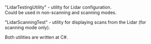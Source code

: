 "LidarTestingUtility" - utility for Lidar configuration.  
Could be used in non-scanning and scanning modes.  
  
"LidarScanningTest" - utility for displaying scans from the Lidar (for scanning mode only).  
  
Both utilities are written at C#.
